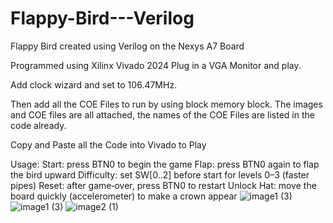 # Flappy-Bird---Verilog
Flappy Bird created using Verilog on the Nexys A7 Board

Programmed using Xilinx Vivado 2024
Plug in a VGA Monitor and play.

Add clock wizard and set to 106.47MHz.

Then add all the COE Files to run by using block memory block.
The images and COE files are all attached, the names of the COE Files are listed in the code already.

Copy and Paste all the Code into Vivado to Play

Usage:
Start: press BTN0 to begin the game
Flap: press BTN0 again to flap the bird upward
Difficulty: set SW[0..2] before start for levels 0–3 (faster pipes)
Reset: after game‑over, press BTN0 to restart
Unlock Hat: move the board quickly (accelerometer) to make a crown appear
![image1 (3)](https://github.com/user-attachments/assets/3c911796-da77-4136-a1d3-66a01cc2afad)
![image1 (3)](https://github.com/user-attachments/assets/c1c318d3-e9f2-48a1-b100-451c87cc60ca)
![image2 (1)](https://github.com/user-attachments/assets/d4427f95-4025-4334-99f3-93a9b4ebb346)
